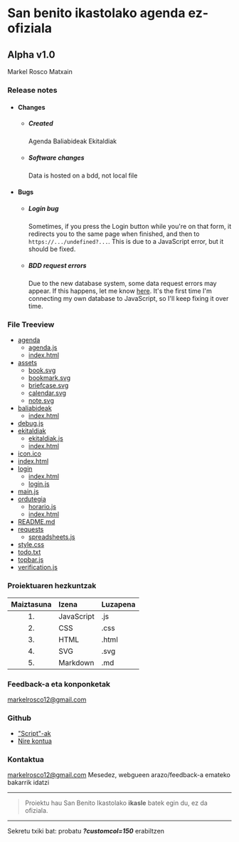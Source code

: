 # San benito ikastolako agenda ez-ofiziala
## Alpha v1.0
Markel Rosco Matxain

### Release notes
- #### Changes
	- ##### Created
		Agenda
		Baliabideak
		Ekitaldiak
	- ##### Software changes
		Data is hosted on a bdd, not local file
- #### Bugs
	- ##### Login bug
		Sometimes, if you press the Login button while you're on that form, it redirects you to the same page when finished, and then to `https://.../undefined?...`. This is due to a JavaScript error, but it should be fixed.
	- ##### BDD request errors
		Due to the new database system, some data request errors may appear. If this happens, let me know [here](mailto:markelrosco12@gmail.com). It's the first time I'm connecting my own database to JavaScript, so I'll keep fixing it over time.

### File Treeview
- [agenda](https://mikequez12.github.io/san-benito/alpha/agenda)
	- [agenda.js](https://mikequez12.github.io/san-benito/alpha/agenda.js)
	- [index.html](https://mikequez12.github.io/san-benito/alpha/index.html)
- [assets](https://mikequez12.github.io/san-benito/alpha/assets)
	- [book.svg](https://mikequez12.github.io/san-benito/alpha/book.svg)
	- [bookmark.svg](https://mikequez12.github.io/san-benito/alpha/bookmark.svg)
	- [briefcase.svg](https://mikequez12.github.io/san-benito/alpha/briefcase.svg)
	- [calendar.svg](https://mikequez12.github.io/san-benito/alpha/calendar.svg)
	- [note.svg](https://mikequez12.github.io/san-benito/alpha/note.svg)
- [baliabideak](https://mikequez12.github.io/san-benito/alpha/baliabideak)
	- [index.html](https://mikequez12.github.io/san-benito/alpha/index.html)
- [debug.js](https://mikequez12.github.io/san-benito/alpha/debug.js)
- [ekitaldiak](https://mikequez12.github.io/san-benito/alpha/ekitaldiak)
	- [ekitaldiak.js](https://mikequez12.github.io/san-benito/alpha/ekitaldiak.js)
	- [index.html](https://mikequez12.github.io/san-benito/alpha/index.html)
- [icon.ico](https://mikequez12.github.io/san-benito/alpha/icon.ico)
- [index.html](https://mikequez12.github.io/san-benito/alpha/index.html)
- [login](https://mikequez12.github.io/san-benito/alpha/login)
	- [index.html](https://mikequez12.github.io/san-benito/alpha/index.html)
	- [login.js](https://mikequez12.github.io/san-benito/alpha/login.js)
- [main.js](https://mikequez12.github.io/san-benito/alpha/main.js)
- [ordutegia](https://mikequez12.github.io/san-benito/alpha/ordutegia)
	- [horario.js](https://mikequez12.github.io/san-benito/alpha/horario.js)
	- [index.html](https://mikequez12.github.io/san-benito/alpha/index.html)
- [README.md](https://mikequez12.github.io/san-benito/alpha/README.md)
- [requests](https://mikequez12.github.io/san-benito/alpha/requests)
	- [spreadsheets.js](https://mikequez12.github.io/san-benito/alpha/spreadsheets.js)
- [style.css](https://mikequez12.github.io/san-benito/alpha/style.css)
- [todo.txt](https://mikequez12.github.io/san-benito/alpha/todo.txt)
- [topbar.js](https://mikequez12.github.io/san-benito/alpha/topbar.js)
- [verification.js](https://mikequez12.github.io/san-benito/alpha/verification.js)

### Proiektuaren hezkuntzak
|Maiztasuna|Izena|Luzapena
|:-:|:----|:----|
|1.|JavaScript|.js
|2.|CSS|.css
|3.|HTML|.html
|4.|SVG|.svg
|5.|Markdown|.md

### Feedback-a eta konponketak
[markelrosco12@gmail.com](mailto:markelrosco12@gmail.com)

### Github
- ["Script"-ak](https://github.com/Mikequez12/san-benito/tree/main)
- [Nire kontua](https://github.com/Mikequez12)

### Kontaktua
[markelrosco12@gmail.com](mailto:markelrosco12@gmail.com)
Mesedez, webgueen arazo/feedback-a emateko bakarrik idatzi

---
> Proiektu hau San Benito Ikastolako **ikasle** batek egin du, ez da ofiziala.
---
Sekretu txiki bat: probatu ***?customcol=150*** erabiltzen
